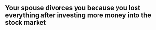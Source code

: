 ## Your spouse divorces you because you lost everything after investing more money into the stock market
